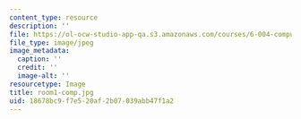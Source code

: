 ```yaml
---
content_type: resource
description: ''
file: https://ol-ocw-studio-app-qa.s3.amazonaws.com/courses/6-004-computation-structures-spring-2017/18678bc9f7e520af2b07039abb47f1a2_room1-comp.jpg
file_type: image/jpeg
image_metadata:
  caption: ''
  credit: ''
  image-alt: ''
resourcetype: Image
title: room1-comp.jpg
uid: 18678bc9-f7e5-20af-2b07-039abb47f1a2
---
```

